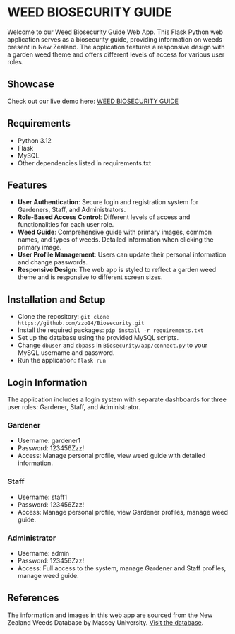 # WEED BIOSECURITY GUIDE

Welcome to our Weed Biosecurity Guide Web App. This Flask Python web application serves as a biosecurity guide, providing information on weeds present in New Zealand. The application features a responsive design with a garden weed theme and offers different levels of access for various user roles.

## Showcase
Check out our live demo here: [WEED BIOSECURITY GUIDE](https://patrickzou.pythonanywhere.com/)

## Requirements
 - Python 3.12
 - Flask
 - MySQL
 - Other dependencies listed in requirements.txt

## Features
 - **User Authentication**: Secure login and registration system for Gardeners, Staff, and Administrators.
 - **Role-Based Access Control**: Different levels of access and functionalities for each user role.
 - **Weed Guide**: Comprehensive guide with primary images, common names, and types of weeds. Detailed information when clicking the primary image.
 - **User Profile Management**: Users can update their personal information and change passwords.
 - **Responsive Design**: The web app is styled to reflect a garden weed theme and is responsive to different screen sizes.

## Installation and Setup
 - Clone the repository: `git clone https://github.com/zzo14/Biosecurity.git`
 - Install the required packages: `pip install -r requirements.txt`
 - Set up the database using the provided MySQL scripts.
 - Change `dbuser` and `dbpass` in `Biosecurity/app/connect.py` to your MySQL username and password.
 - Run the application: `flask run`

## Login Information
The application includes a login system with separate dashboards for three user roles: Gardener, Staff, and Administrator.

### Gardener
 - Username: gardener1
 - Password: 123456Zzz!
 - Access: Manage personal profile, view weed guide with detailed information.

### Staff
 - Username: staff1
 - Password: 123456Zzz!
 - Access: Manage personal profile, view Gardener profiles, manage weed guide.

### Administrator
 - Username: admin
 - Password: 123456Zzz!
 - Access: Full access to the system, manage Gardener and Staff profiles, manage weed guide.

## References
The information and images in this web app are sourced from the New Zealand Weeds Database by Massey University. [Visit the database](https://www.massey.ac.nz/about/colleges-schools-and-institutes/college-of-sciences/our-research/themes-and-research-strengths/plant-science-research/new-zealand-weeds-database/).
